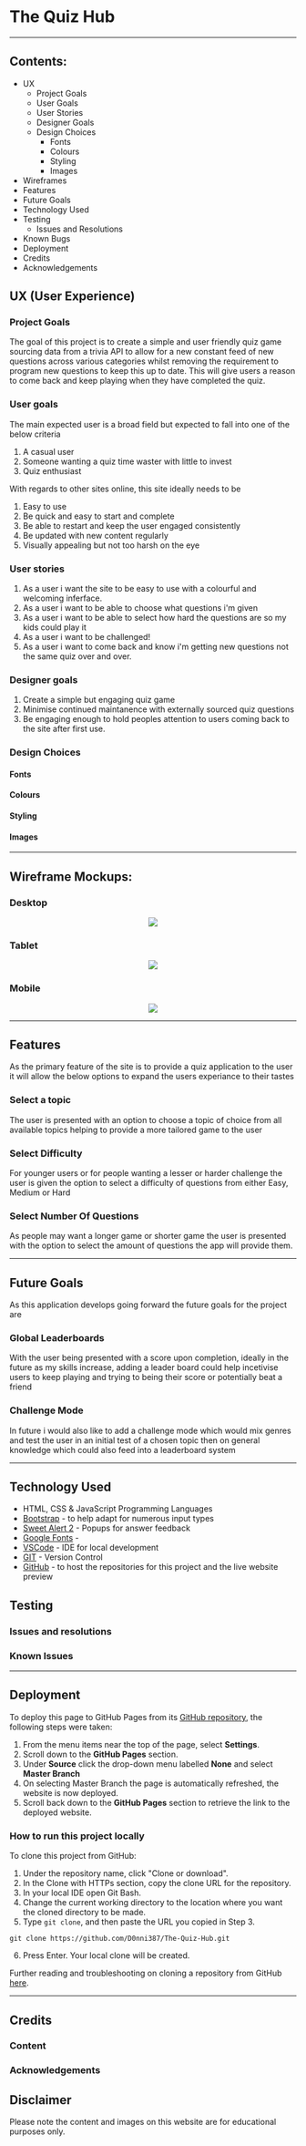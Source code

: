 # The Quiz Hub

---
## Contents:

* UX
    * Project Goals
    * User Goals
    * User Stories
    * Designer Goals
    * Design Choices
        * Fonts
        * Colours
        * Styling
        * Images
* Wireframes
* Features
* Future Goals
* Technology Used
* Testing
    * Issues and Resolutions
* Known Bugs
* Deployment
* Credits
* Acknowledgements


## UX (User Experience)

### Project Goals

The goal of this project is to create a simple and user friendly quiz game sourcing data from a trivia API to allow for a new constant feed of new questions across various categories whilst removing the requirement to program new questions to keep this up to date. This will give users a reason to come back and keep playing when they have completed the quiz.

### User goals

The main expected user is a broad field but expected to fall into one of the below criteria

1. A casual user
2. Someone wanting a quiz time waster with little to invest
3. Quiz enthusiast

With regards to other sites online, this site ideally needs to be

1. Easy to use
2. Be quick and easy to start and complete
3. Be able to restart and keep the user engaged consistently
4. Be updated with new content regularly 
5. Visually appealing but not too harsh on the eye


### User stories

1. As a user i want the site to be easy to use with a colourful and welcoming inferface.
2. As a user i want to be able to choose what questions i'm given
3. As a user i want to be able to select how hard the questions are so my kids could play it
4. As a user i want to be challenged!
5. As a user i want to come back and know i'm getting new questions not the same quiz over and over.

### Designer goals 

1. Create a simple but engaging quiz game
2. Minimise continued maintanence with externally sourced quiz questions
3. Be engaging enough to hold peoples attention to users coming back to the site after first use.

### Design Choices

#### Fonts

#### Colours

#### Styling

#### Images

---

## Wireframe Mockups:

### Desktop
<div style="text-align:center;">
<img src="https://raw.githubusercontent.com/D0nni387/The-Quiz-Hub/master/wireframes/desktop-quiz-layout.png"></img><br>
</div>

### Tablet

<div style="text-align:center;">
<img src="https://raw.githubusercontent.com/D0nni387/The-Quiz-Hub/master/wireframes/tablet-quiz-layout.png"></img><br>
</div>

### Mobile

<div style="text-align:center;">
<img src="https://raw.githubusercontent.com/D0nni387/The-Quiz-Hub/master/wireframes/mobile-quiz-layout.png"></img>
</div>

---

## Features

As the primary feature of the site is to provide a quiz application to the user it will allow the below options to expand the users experiance to their tastes

### Select a topic

The user is presented with an option to choose a topic of choice from all available topics helping to provide a more tailored game to the user

### Select Difficulty

For younger users or for people wanting a lesser or harder challenge the user is given the option to select a difficulty of questions from either Easy, Medium or Hard

### Select Number Of Questions

As people may want a longer game or shorter game the user is presented with the option to select the amount of questions the app will provide them.

---

## Future Goals

As this application develops going forward the future goals for the project are

### Global Leaderboards

With the user being presented with a score upon completion, ideally in the future as my skills increase, adding a leader board could help incetivise users to keep playing and trying to being their score or potentially beat a friend

### Challenge Mode

In future i would also like to add a challenge mode which would mix genres and test the user in an initial test of a chosen topic then on general knowledge which could also feed into a leaderboard system


---

## Technology Used

* HTML, CSS & JavaScript Programming Languages
* [Bootstrap](https://getbootstrap.com/) - to help adapt for numerous input types
* [Sweet Alert 2](https://sweetalert2.github.io/) - Popups for answer feedback 
* [Google Fonts](https://fonts.google.com/) - 
* [VSCode](https://code.visualstudio.com/) - IDE for local development
* [GIT](https://git-scm.com/) - Version Control
* [GitHub](https://github.com/) - to host the repositories for this project and the live 
website preview

## Testing



### Issues and resolutions



### Known Issues



---

## Deployment

To deploy this page to GitHub Pages from its [GitHub repository](https://d0nni387.github.io/The-Quiz-Hub/), the following steps were taken: 

1. From the menu items near the top of the page, select **Settings**.
2. Scroll down to the **GitHub Pages** section.
3. Under **Source** click the drop-down menu labelled **None** and select **Master Branch**
4. On selecting Master Branch the page is automatically refreshed, the website is now deployed. 
5. Scroll back down to the **GitHub Pages** section to retrieve the link to the deployed website.
 

### How to run this project locally

To clone this project from GitHub:

1. Under the repository name, click "Clone or download".
2. In the Clone with HTTPs section, copy the clone URL for the repository. 
3. In your local IDE open Git Bash.
4. Change the current working directory to the location where you want the cloned directory to be made.
5. Type ```git clone```, and then paste the URL you copied in Step 3.
```console
git clone https://github.com/D0nni387/The-Quiz-Hub.git
```
6. Press Enter. Your local clone will be created.

Further reading and troubleshooting on cloning a repository from GitHub [here](https://help.github.com/en/articles/cloning-a-repository).

---

## Credits

### Content


### Acknowledgements



## Disclaimer
Please note the content and images on this website are for educational purposes only.